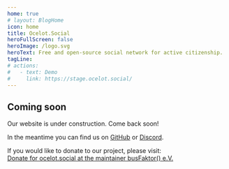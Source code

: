 ```yaml
---
home: true
# layout: BlogHome
icon: home
title: Ocelot.Social
heroFullScreen: false
heroImage: /logo.svg
heroText: Free and open-source social network for active citizenship.
tagLine: 
# actions:
#   - text: Demo
#     link: https://stage.ocelot.social/
---
```

## Coming soon

Our website is under construction. Come back soon!

In the meantime you can find us on [GitHub](https://github.com/Ocelot-Social-Community/) or [Discord](https://discord.gg/AGPJ7YgC).

If you would like to donate to our project, please visit:  
[Donate for ocelot.social at the maintainer busFaktor() e.V.](https://busfaktor.org/en/spenden)
